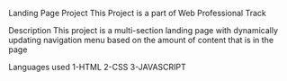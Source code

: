 Landing Page Project
This Project is  a part of Web Professional Track

Description
This project is a multi-section landing page with dynamically updating navigation menu based on the amount of content that is in the page

Languages used
1-HTML
2-CSS
3-JAVASCRIPT 
